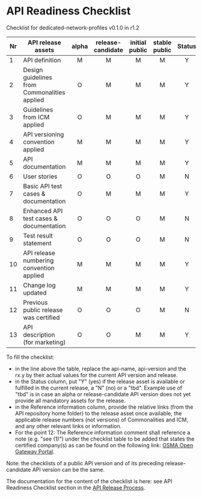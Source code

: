 # API Readiness Checklist

Checklist for dedicated-network-profiles v0.1.0 in r1.2

| Nr | API release assets  | alpha | release-candidate |  initial<br>public | stable<br> public | Status | Reference information |
|----|----------------------------------------------|:-----:|:-----------------:|:-------:|:------:|:----:|------|
|  1 | API definition                               |   M   |         M         |    M    |    M   | Y    | [/code/API_definitions/dedicated-network-profiles.yaml](/code/API_definitions/dedicated-network-profiles.yaml) |
|  2 | Design guidelines from Commonalities applied |   O   |         M         |    M    |    M   | Y    | [r3.3](https://github.com/camaraproject/Commonalities/releases/tag/r3.3)     |
|  3 | Guidelines from ICM applied                  |   O   |         M         |    M    |    M   | Y    | [r3.3](https://github.com/camaraproject/IdentityAndConsentManagement/releases/tag/r3.3)     |
|  4 | API versioning convention applied            |   M   |         M         |    M    |    M   | Y    |      |
|  5 | API documentation                            |   M   |         M         |    M    |    M   | Y    | [/documentation/API_documentation/DedicatedNetworks_GeneralDescription.md](/documentation/API_documentation/DedicatedNetworks_GeneralDescription.md) |
|  6 | User stories                                 |   O   |         O         |    O    |    M   | N    |      |
|  7 | Basic API test cases & documentation         |   O   |         M         |    M    |    M   | Y    | [/code/Test_definitions](/code/Test_definitions) |
|  8 | Enhanced API test cases & documentation      |   O   |         O         |    O    |    M   | N    |      |
|  9 | Test result statement                        |   O   |         O         |    O    |    M   | N    |      |
| 10 | API release numbering convention applied     |   M   |         M         |    M    |    M   | Y    |      |
| 11 | Change log updated                           |   M   |         M         |    M    |    M   | Y    | [/CHANGELOG.md](/CHANGELOG.md) |
| 12 | Previous public release was certified        |   O   |         O         |    O    |    M   | N    |      |
| 13 | API description (for marketing)              |   O   |         O         |    M    |    M   |   Y   | [wiki link](https://lf-camaraproject.atlassian.net/wiki/spaces/CAM/pages/227934209/DedicatedNetworks+APIs+description) |

To fill the checklist:

- in the line above the table, replace the api-name, api-version and the rx.y by their actual values for the current API version and release.
- in the Status column, put "Y" (yes) if the release asset is available or fulfilled in the current release, a "N" (no) or a "tbd". Example use of "tbd" is in case an alpha or release-candidate API version does not yet provide all mandatory assets for the release.
- in the Reference information column, provide the relative links (from the API repository home folder) to the release asset once available, the applicable release numbers (not versions) of Commonalities and ICM, and any other relevant links or information.
- For the point 12: The Reference information comment shall reference a note (e.g. "see (1)") under the checklist table to be added that states the certified company(s) as can be found on the following link: [GSMA Open Gateway Portal](https://open-gateway.gsma.com/).

Note: the checklists of a public API version and of its preceding release-candidate API version can be the same.

The documentation for the content of the checklist is here: see API Readiness Checklist section in the [API Release Process](https://lf-camaraproject.atlassian.net/wiki/x/jine).
